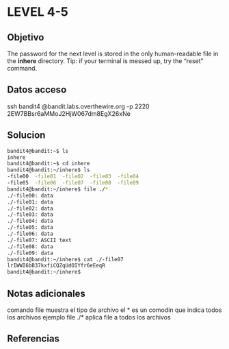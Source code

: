 # LEVEL 4-5

## Objetivo
The password for the next level is stored in the only human-readable file in the **inhere** directory. Tip: if your terminal is messed up, try the “reset” command.
## Datos acceso
ssh bandit4 @bandit.labs.overthewire.org -p 2220
2EW7BBsr6aMMoJ2HjW067dm8EgX26xNe
## Solucion
```bash
bandit4@bandit:~$ ls
inhere
bandit4@bandit:~$ cd inhere
bandit4@bandit:~/inhere$ ls
-file00  -file01  -file02  -file03  -file04  
-file05  -file06  -file07  -file08  -file09
bandit4@bandit:~/inhere$ file ./*
./-file00: data
./-file01: data
./-file02: data
./-file03: data
./-file04: data
./-file05: data
./-file06: data
./-file07: ASCII text
./-file08: data
./-file09: data
bandit4@bandit:~/inhere$ cat ./-file07
lrIWWI6bB37kxfiCQZqUdOIYfr6eEeqR
bandit4@bandit:~/inhere$
```


## Notas adicionales
comando file muestra el tipo de archivo 
el *  es un comodin que indica todos los archivos ejemplo file ./* aplica file a todos los archivos

## Referencias


